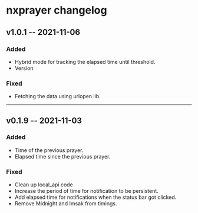 # nxprayer changelog


## v1.0.1 -- 2021-11-06

### Added

- Hybrid mode for tracking the elapsed time until threshold.
- Version

### Fixed

- Fetching the data using urlopen lib.


---


## v0.1.9 -- 2021-11-03

### Added

- Time of the previous prayer.
- Elapsed time since the previous prayer.

### Fixed

- Clean up local_api code
- Increase the period of time for notification to be persistent.
- Add elapsed time for notifications when the status bar got clicked.
- Remove Midnight and Imsak from timings.
